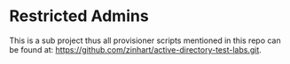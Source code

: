 # Restricted Admins

This is a sub project thus all provisioner scripts mentioned in this repo can be found at: https://github.com/zinhart/active-directory-test-labs.git.